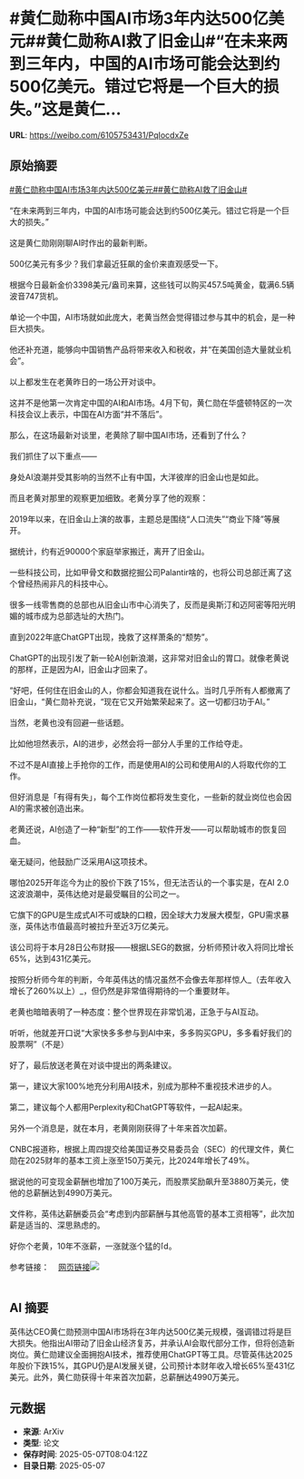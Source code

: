 # #黄仁勋称中国AI市场3年内达500亿美元##黄仁勋称AI救了旧金山#“在未来两到三年内，中国的AI市场可能会达到约500亿美元。错过它将是一个巨大的损失。”这是黄仁...

**URL**: https://weibo.com/6105753431/PqIocdxZe

## 原始摘要

<a href="https://m.weibo.cn/search?containerid=231522type%3D1%26t%3D10%26q%3D%23%E9%BB%84%E4%BB%81%E5%8B%8B%E7%A7%B0%E4%B8%AD%E5%9B%BDAI%E5%B8%82%E5%9C%BA3%E5%B9%B4%E5%86%85%E8%BE%BE500%E4%BA%BF%E7%BE%8E%E5%85%83%23&amp;extparam=%23%E9%BB%84%E4%BB%81%E5%8B%8B%E7%A7%B0%E4%B8%AD%E5%9B%BDAI%E5%B8%82%E5%9C%BA3%E5%B9%B4%E5%86%85%E8%BE%BE500%E4%BA%BF%E7%BE%8E%E5%85%83%23" data-hide=""><span class="surl-text">#黄仁勋称中国AI市场3年内达500亿美元#</span></a><a href="https://m.weibo.cn/search?containerid=231522type%3D1%26t%3D10%26q%3D%23%E9%BB%84%E4%BB%81%E5%8B%8B%E7%A7%B0AI%E6%95%91%E4%BA%86%E6%97%A7%E9%87%91%E5%B1%B1%23&amp;extparam=%23%E9%BB%84%E4%BB%81%E5%8B%8B%E7%A7%B0AI%E6%95%91%E4%BA%86%E6%97%A7%E9%87%91%E5%B1%B1%23" data-hide=""><span class="surl-text">#黄仁勋称AI救了旧金山#</span></a><br><br>“在未来两到三年内，中国的AI市场可能会达到约500亿美元。错过它将是一个巨大的损失。”<br><br>这是黄仁勋刚刚聊AI时作出的最新判断。<br><br>500亿美元有多少？我们拿最近狂飙的金价来直观感受一下。<br><br>根据今日最新金价3398美元/盎司来算，这些钱可以购买457.5吨黄金，载满6.5辆波音747货机。<br><br>单论一个中国，AI市场就如此庞大，老黄当然会觉得错过参与其中的机会，是一种巨大损失。<br><br>他还补充道，能够向中国销售产品将带来收入和税收，并“在美国创造大量就业机会”。<br><br>以上都发生在老黄昨日的一场公开对谈中。<br><br>这并不是他第一次肯定中国的AI和AI市场。4月下旬，黄仁勋在华盛顿特区的一次科技会议上表示，中国在AI方面“并不落后”。<br><br>那么，在这场最新对谈里，老黄除了聊中国AI市场，还看到了什么？<br><br>我们抓住了以下重点——<br><br>身处AI浪潮并受其影响的当然不止有中国，大洋彼岸的旧金山也是如此。<br><br>而且老黄对那里的观察更加细致。老黄分享了他的观察：<br><br>2019年以来，在旧金山上演的故事，主题总是围绕“人口流失”“商业下降”等展开。<br><br>据统计，约有近90000个家庭举家搬迁，离开了旧金山。<br><br>一些科技公司，比如甲骨文和数据挖掘公司Palantir啥的，也将公司总部迁离了这个曾经热闹非凡的科技中心。<br><br>很多一线零售商的总部也从旧金山市中心消失了，反而是奥斯汀和迈阿密等阳光明媚的城市成为总部选址的大热门。<br><br>直到2022年底ChatGPT出现，挽救了这样萧条的“颓势”。<br><br>ChatGPT的出现引发了新一轮AI创新浪潮，这非常对旧金山的胃口。就像老黄说的那样，正是因为AI，旧金山才回来了。<br><br>“好吧，任何住在旧金山的人，你都会知道我在说什么。当时几乎所有人都撤离了旧金山，“黄仁勋补充说，“现在它又开始繁荣起来了。这一切都归功于AI。”<br><br>当然，老黄也没有回避一些话题。<br><br>比如他坦然表示，AI的进步，必然会将一部分人手里的工作给夺走。<br><br>不过不是AI直接上手抢你的工作，而是使用AI的公司和使用AI的人将取代你的工作。<br><br>但好消息是「有得有失」，每个工作岗位都将发生变化，一些新的就业岗位也会因AI的需求被创造出来。<br><br>老黄还说，AI创造了一种“新型”的工作——软件开发——可以帮助城市的恢复回血。<br><br>毫无疑问，他鼓励广泛采用AI这项技术。<br><br>哪怕2025开年迄今为止的股价下跌了15%，但无法否认的一个事实是，在AI 2.0这波浪潮中，英伟达绝对是最受瞩目的公司之一。<br><br>它旗下的GPU是生成式AI不可或缺的口粮，因全球大力发展大模型，GPU需求暴涨，英伟达市值最高时被拉升至近3万亿美元。<br><br>该公司将于本月28日公布财报——根据LSEG的数据，分析师预计收入将同比增长65%，达到431亿美元。<br><br>按照分析师今年的判断，今年英伟达的情况虽然不会像去年那样惊人_（去年收入增长了260%以上）_，但仍然是非常值得期待的一个重要财年。<br><br>老黄也暗暗表明了一种态度：整个世界现在非常饥渴，正急于与AI互动。<br><br>听听，他就差开口说“大家快多多参与到AI中来，多多购买GPU，多多看好我们的股票啊”（不是）<br><br>好了，最后放送老黄在对谈中提出的两条建议。<br><br>第一，建议大家100%地充分利用AI技术，别成为那种不重视技术进步的人。<br><br>第二，建议每个人都用Perplexity和ChatGPT等软件，一起AI起来。<br><br>另外一个消息是，就在本月，老黄刚刚获得了十年来首次加薪。<br><br>CNBC报道称，根据上周四提交给美国证券交易委员会（SEC）的代理文件，黄仁勋在2025财年的基本工资上涨至150万美元，比2024年增长了49%。<br><br>据说他的可变现金薪酬也增加了100万美元，而股票奖励飙升至3880万美元，使他的总薪酬达到4990万美元。<br><br>文件称，英伟达薪酬委员会“考虑到内部薪酬与其他高管的基本工资相等”，此次加薪是适当的、深思熟虑的。<br><br>好你个老黄，10年不涨薪，一涨就涨个猛的<span class="url-icon"><img alt="[doge]" src="https://h5.sinaimg.cn/m/emoticon/icon/others/d_doge-be7f768d78.png" style="width:1em; height:1em;" referrerpolicy="no-referrer"></span>。<br><br>参考链接：<a href="https://weibo.cn/sinaurl?u=https%3A%2F%2Fwww.cnbc.com%2F2025%2F05%2F06%2Fnvidia-ceo-says-missing-china-ai-market-would-be-tremendous-loss-.html" data-hide=""><span class="url-icon"><img style="width: 1rem;height: 1rem" src="https://h5.sinaimg.cn/upload/2015/09/25/3/timeline_card_small_web_default.png" referrerpolicy="no-referrer"></span><span class="surl-text">网页链接</span></a><img style="" src="https://tvax2.sinaimg.cn/large/006Fd7o3gy1i16wlwb1odj31540n54e5.jpg" referrerpolicy="no-referrer"><br><br>

## AI 摘要

英伟达CEO黄仁勋预测中国AI市场将在3年内达500亿美元规模，强调错过将是巨大损失。他指出AI带动了旧金山经济复苏，并承认AI会取代部分工作，但将创造新岗位。黄仁勋建议全面拥抱AI技术，推荐使用ChatGPT等工具。尽管英伟达2025年股价下跌15%，其GPU仍是AI发展关键，公司预计本财年收入增长65%至431亿美元。此外，黄仁勋获得十年来首次加薪，总薪酬达4990万美元。

## 元数据

- **来源**: ArXiv
- **类型**: 论文
- **保存时间**: 2025-05-07T08:04:12Z
- **目录日期**: 2025-05-07
